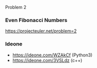 Problem 2
### Even Fibonacci Numbers

https://projecteuler.net/problem=2

### Ideone
* https://ideone.com/WZAkCf  (Python3)
* https://ideone.com/3VSLdz  (c++)
